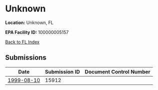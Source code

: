 # Unknown

**Location:** Unknown, FL

**EPA Facility ID:** 100000005157

[Back to FL Index](../../index.md)

## Submissions

| Date | Submission ID | Document Control Number |
|------|--------------|-------------------------|
| [1999-08-10](submissions/15912.md) | 15912 |  |
